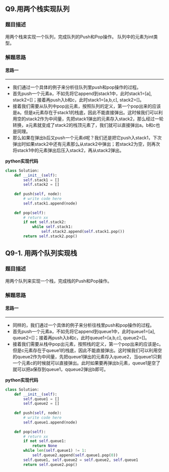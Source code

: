 ## Q9.用两个栈实现队列
### 题目描述
用两个栈来实现一个队列，完成队列的Push和Pop操作。 队列中的元素为int类型。

### 解题思路
#### 思路一
****
- 我们通过一个具体的例子来分析往队列里push和pop操作的过程。
- 首先push一个元素a，不如先将它append到stack1中，此时stack1=[a], stack2=[]；接着再push入b和c，此时stack1=[a,b,c], stack2=[]。
- 接着我们需要从队列中pop出元素，按照队列的定义，第一个pop出来的应该是a。但是a元素存在于stack1的栈底，因此不能直接弹出。这时候我们可以利用空的stack2作为中间量，先把stack1弹出的元素存入stack2，那么经过一轮转换，a元素就变成了stack2的栈顶元素了，我们就可以直接弹出a。b和c也是同理。
- 那么如果在弹出b后又push一个元素d呢？我们还是把它push入stack1，下次弹出时如果stack2中还有元素那么从stack2中弹出；若stack2为空，则再次将stack1中的元素弹出后压入stack2，再从stack2弹出。

**python实现代码**
```python
class Solution:
    def __init__(self):
        self.stack1 = []
        self.stack2 = []
        
    def push(self, node):
        # write code here
        self.stack1.append(node)
        
    def pop(self):
        # return xx
        if not self.stack2:
            while self.stack1:
                self.stack2.append(self.stack1.pop())
        return self.stack2.pop()

```

## Q9-1. 用两个队列实现栈
### 题目描述
用两个队列来实现一个栈，完成栈的Push和Pop操作。

### 解题思路
#### 思路一
****
- 同样的，我们通过一个具体的例子来分析往栈里push和pop操作的过程。
- 首先push一个元素a，不如先将它append到queue1中，此时queue1=[a], queue2=[]；接着再push入b和c，此时queue1=[a,b,c], queue2=[]。
- 接着我们需要从栈中pop出元素，按照栈的定义，第一个pop出来的应该是c。但是c元素存在于queue1的栈底，因此不能直接弹出。这时候我们可以利用空的queue2作为中间量，先把queue1弹出的元素存入queue2，当queue1只剩一个元素c的时候就可以直接弹出。此时如果要再弹出b元素，queue1是空了就可以把a保存到queue1，qqueue2弹出b即可。


**python实现代码**
```python
class Solution:
    def __init__(self):
        self.queue1 = []
        self.queue2 = []
        
    def push(self, node):
        # write code here
        self.queue1.append(node)
        
    def pop(self):
        # return xx
        if not self.queue1:
            return None
        while len(self.queue1) != 1:
            self.queue2.append(self.queue1.pop(0))
        self.queue1, self.queue2 = self.queue2, self.queue1
        return self.queue2.pop()

```